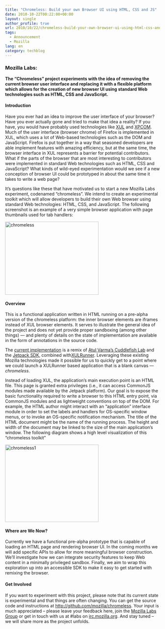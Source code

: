 ```yaml
---
title: "Chromeless: Build your own Browser UI using HTML, CSS and JS"
date: 2010-10-22T00:22:00+00:00
layout: single
author_profile: true
url: 2010/10/22/chromeless-build-your-own-browser-ui-using-html-css-and-js/
tags:
  - Announcement
  - Mozilla
lang: en
category: techblog
---
```

### Mozilla Labs:

**The “Chromeless” project experiments with the idea of removing the current browser user interface and replacing it with a flexible platform which allows for the creation of new browser UI using standard Web technologies such as HTML, CSS and JavaScript.**

#### Introduction

Have you ever had an idea to improve the user interface of your browser? Have you ever actually gone and tried to make that idea a reality? If you have, you would have probably used technologies like [XUL](https://developer.mozilla.org/En/XUL) and [XPCOM](https://developer.mozilla.org/en/XPCOM). Much of the user interface (browser chrome) of Firefox is implemented in XUL, which uses a lot of Web-based technologies such as the DOM and JavaScript. Firefox is put together in a way that seasoned developers are able implement features with amazing efficiency, but at the same time, the browser interface in XUL represents a barrier for potential contributors. What if the parts of the browser that are most interesting to contributors were implemented in standard Web technologies such as HTML, CSS and JavaScript? What kinds of wild-eyed experimentation would we see if a new conception of browser UI could be prototyped in about the same time it takes to write a web page?

It’s questions like these that have motivated us to start a new Mozilla Labs experiment, codenamed “chromeless”. We intend to create an experimental toolkit which will allow developers to build their own Web browser using standard Web technologies: HTML, CSS, and JavaScript. The following screenshot is an example of a very simple browser application with page thumbnails used for tab handlers:

[<img title="chromeless" border="0" alt="chromeless" src="http://lh3.ggpht.com/_vaUVXcmC3OI/TMDSHS91wSI/AAAAAAAAC2Q/VTGiJXHw3OI/chromeless_thumb%5B1%5D.jpg?imgmax=800" width="304" height="238" />](http://lh5.ggpht.com/_vaUVXcmC3OI/TMDSEMZwiDI/AAAAAAAAC2M/0oaHSoS1x_4/s1600-h/chromeless%5B3%5D.jpg)

#### Overview

This is a functional application written in HTML running on a pre-alpha version of the chromeless platform: the inner browser elements are iframes instead of XUL browser elements. It serves to illustrate the general idea of the project and does not yet provide proper sandboxing (among other things) — and plenty of details on the state of implementation are available in the form of annotations in the source code.

The [current implementation](http://github.com/mozilla/chromeless) is a remix of [Atul Varma’s Cuddlefish Lab](http://hg.mozilla.org/users/avarma_mozilla.com/atul-packages/file/793c25db8523/packages/cuddlefish-lab) and the [Jetpack SDK](http://hg.mozilla.org/labs/jetpack-sdk/), combined with[XULRunner](https://developer.mozilla.org/en/xulrunner). Leveraging these existing Mozilla technologies made it possible for us to quickly get to a point where we could launch a XULRunner based application that is a blank canvas — _chromeless_.

Instead of loading XUL, the application’s main execution point is an HTML file. This page is granted extra privileges (i.e., it can access CommonJS modules made available by the Jetpack platform). Our goal is to expose the basic functionality required to write a browser to this HTML entry point, via CommonJS modules and as lightweight conventions on top of the DOM. For example, the HTML author might interact with an “application” interface module in order to set the labels and handlers for OS-specific window menus, or to invoke an OS-specific notification mechanism. The title of the HTML document might be the name of the running process. The height and width of the document may be linked to the size of the main application’s window. The following diagram shows a high level visualization of this “chromeless toolkit”

[<img title="chromeless1" border="0" alt="chromeless1" src="http://lh5.ggpht.com/_vaUVXcmC3OI/TMDSTe3f67I/AAAAAAAAC2Y/ZYhv6JFS4nY/chromeless1_thumb%5B1%5D.jpg?imgmax=800" width="304" height="252" />](http://lh6.ggpht.com/_vaUVXcmC3OI/TMDSLPzBNXI/AAAAAAAAC2U/E4_97pKdFZs/s1600-h/chromeless1%5B3%5D.jpg)

#### Where are We Now?

Currently we have a functional pre-alpha prototype that is capable of loading an HTML page and rendering browser UI. In the coming months we will add specific APIs to allow for more meaningful browser construction. We’ll investigate how we can integrate security features to keep Web content in a minimally privileged sandbox. Finally, we aim to wrap this exploration up into an accessible SDK to make it easy to get started with remixing the browser.

#### Get Involved

If you want to experiment with this project, please note that its current state is experimental and that things are often changing. You can get the source code and instructions at <http://github.com/mozilla/chromeless>. Your input is much appreciated – please leave your feedback here, join the [Mozilla Labs Group](http://groups.google.com/group/mozilla-labs) or get in touch with us at #labs on [irc.mozilla.org](http://irc.mozilla.org/). And stay tuned – we will share more as the project unfolds.